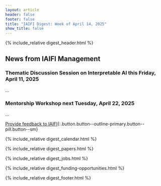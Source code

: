 ```yaml
---
layout: article
header: false
footer: false
title: "IAIFI Digest: Week of April 14, 2025"
show_title: false
--- 
```


{% include_relative digest_header.html %}

## News from IAIFI Management

### Thematic Discussion Session on Interpretable AI this Friday, April 11, 2025
...

### Mentorship Workshop next Tuesday, April 22, 2025
...

[Provide feedback to IAIFI](https://forms.gle/hk2mrqjaLY8nCZrE6){:.button.button--outline-primary.button--pill.button--sm}

{% include_relative digest_calendar.html %}

{% include_relative digest_papers.html %}
 
{% include_relative digest_jobs.html %}

{% include_relative digest_funding-opportunities.html %}

{% include_relative digest_footer.html %}
